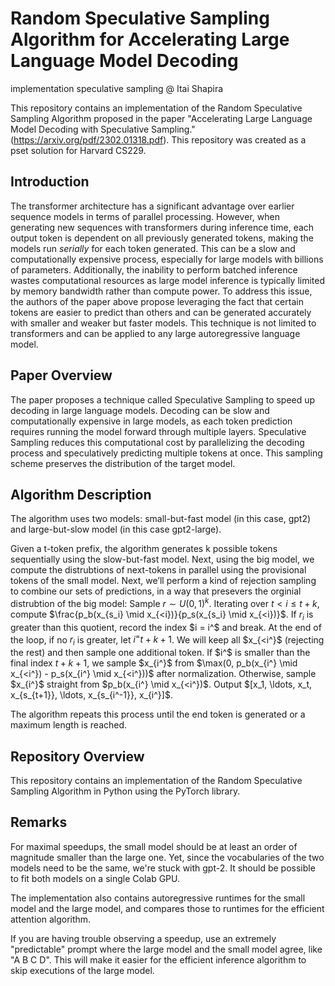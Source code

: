 # Random Speculative Sampling Algorithm for Accelerating Large Language Model Decoding
implementation speculative sampling
@ Itai Shapira

This repository contains an implementation of the Random Speculative Sampling Algorithm proposed in the paper "Accelerating Large Language Model Decoding with Speculative Sampling." (https://arxiv.org/pdf/2302.01318.pdf).
This repository was created as a pset solution for Harvard CS229.

## Introduction
The transformer architecture has a significant advantage over earlier sequence models in terms of parallel processing. However, when generating new sequences with transformers during inference time, each output token is dependent on all previously generated tokens, making the models run *serially* for each token generated. This can be a slow and computationally expensive process, especially for large models with billions of parameters. Additionally, the inability to perform batched inference wastes computational resources as large model inference is typically limited by memory bandwidth rather than compute power. To address this issue, the authors of the paper above propose leveraging the fact that certain tokens are easier to predict than others and can be generated accurately with smaller and weaker but faster models. This technique is not limited to transformers and can be applied to any large autoregressive language model.


## Paper Overview
The paper proposes a technique called Speculative Sampling to speed up decoding in large language models. Decoding can be slow and computationally expensive in large models, as each token prediction requires running the model forward through multiple layers. Speculative Sampling reduces this computational cost by parallelizing the decoding process and speculatively predicting multiple tokens at once. This sampling scheme preserves the distribution of the target model.

## Algorithm Description
The algorithm uses two models: small-but-fast model (in this case, gpt2) and large-but-slow model (in this case gpt2-large).

Given a t-token prefix, the algorithm generates k possible tokens sequentially using the slow-but-fast model. Next, using the big model, we compute the distrubtions of next-tokens in parallel using the provisional tokens of the small model.
Next, we’ll perform a kind of rejection sampling to combine our sets of predictions, in a way that presevers the orginial distrubtion of the big model:
Sample $r \sim U(0, 1)^k$. Iterating over $t < i \leq t + k$, compute $\frac{p_b(x_{s_i} \mid x_{<i})}{p_s(x_{s_i} \mid x_{<i})}$. If $r_i$ is greater than this quotient, record the index $i = i^$ and break. At the end of the loop, if no $r_i$ is greater, let $i^ = t + k + 1$. We will keep all $x_{<i^}$ (rejecting the rest) and then sample one additional token. If $i^$ is smaller than the final index $t + k + 1$, we sample $x_{i^}$ from $\max(0, p_b(x_{i^} \mid x_{<i^}) - p_s(x_{i^} \mid x_{<i^}))$ after normalization. Otherwise, sample $x_{i^}$ straight from $p_b(x_{i^} \mid x_{<i^})$. Output $[x_1, \ldots, x_t, x_{s_{t+1}}, \ldots, x_{s_{i^-1}}, x_{i^}]$.

The algorithm repeats this process until the end token is generated or a maximum length is reached. 

## Repository Overview
This repository contains an implementation of the Random Speculative Sampling Algorithm in Python using the PyTorch library. 

## Remarks
For maximal speedups, the small model should be at least an order of magnitude smaller than the large one. Yet, since the vocabularies of the two models need to be the same, we're stuck with gpt-2. It should be possible to fit both models on a single Colab GPU.

The implementation also contains autoregressive runtimes for the small model and the large model, and compares those to runtimes for the efficient attention algorithm.

If you are having trouble observing a speedup, use an extremely "predictable" prompt where the large model and the small model agree, like "A B C D". This will make it easier for the efficient inference algorithm to skip executions of the large model.


